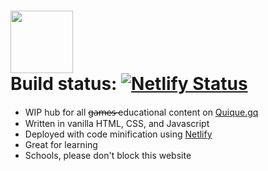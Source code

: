 <a href="https://g.quique.gq"><img height="100" src="https://g.quique.gq/assets/logo_g.svg"></a>
<br>
Build status: [![Netlify Status](https://api.netlify.com/api/v1/badges/e00a1fa1-4668-4986-89d9-c7ad119b0b38/deploy-status)](https://app.netlify.com/sites/g-quique/deploys)
======
<ul>
  <li>WIP hub for all <strike>ga̶̷̶m̶̷̶e̶̷̶s̶̷̶ </strike> educational content on <a href="https://quique.gq">Quique.gq</a></li>
  <li>Written in vanilla HTML, CSS, and Javascript</li>
  <li>Deployed with code minification using <a href="https://netlify.com">Netlify</a></li>
  <li>Great for learning</li>
  <li>Schools, please don't block this website</li>
</ul>

